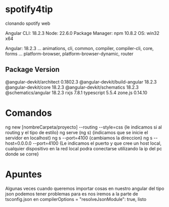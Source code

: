 # spotify4tip
 clonando spotify web

Angular CLI: 18.2.3
Node: 22.6.0
Package Manager: npm 10.8.2
OS: win32 x64

Angular: 18.2.3
... animations, cli, common, compiler, compiler-cli, core, forms
... platform-browser, platform-browser-dynamic, router

Package                         Version
---------------------------------------------------------
@angular-devkit/architect       0.1802.3
@angular-devkit/build-angular   18.2.3
@angular-devkit/core            18.2.3
@angular-devkit/schematics      18.2.3
@schematics/angular             18.2.3
rxjs                            7.8.1
typescript                      5.5.4
zone.js                         0.14.10


# Comandos
ng new [nombreCarpeta/proyecto] --routing --style=css {le indicamos si al routing y el tipo de estilo}
ng serve (ng s) {indicamos que se inicie el servidor en localhost}
ng s --port=4100 {cambiamos la direccion}
ng s --host=0.0.0.0 --port=4100 {Le indicamos el puerto y que cree un host local, cualquier dispositivo en la red local podra conectarse utilizando la ip del pc donde se corre}

# Apuntes
Algunas veces cuando queremos importar cosas en nuestro angular del tipo json podemos tener problemas para es nos iremos a la parte de tsconfig.json en compilerOptions = "resolveJsonModule": true, listo
